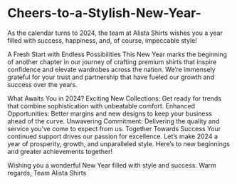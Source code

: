 # Cheers-to-a-Stylish-New-Year-
As the calendar turns to 2024, the team at Alista Shirts wishes you a year filled with success, happiness, and, of course, impeccable style!

A Fresh Start with Endless Possibilities
This New Year marks the beginning of another chapter in our journey of crafting premium shirts that inspire confidence and elevate wardrobes across the nation. We’re immensely grateful for your trust and partnership that have fueled our growth and success over the years.

What Awaits You in 2024?
Exciting New Collections: Get ready for trends that combine sophistication with unbeatable comfort.
Enhanced Opportunities: Better margins and new designs to keep your business ahead of the curve.
Unwavering Commitment: Delivering the quality and service you’ve come to expect from us.
Together Towards Success
Your continued support drives our passion for excellence. Let’s make 2024 a year of prosperity, growth, and unparalleled style. Here’s to new beginnings and greater achievements together!

Wishing you a wonderful New Year filled with style and success.
Warm regards,
Team Alista Shirts
